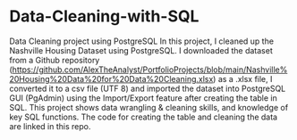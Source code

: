 # Data-Cleaning-with-SQL
Data Cleaning project using PostgreSQL
In this project, I cleaned up the Nashville Housing Dataset using PostgreSQL. I downloaded the dataset from a Github repository (https://github.com/AlexTheAnalyst/PortfolioProjects/blob/main/Nashville%20Housing%20Data%20for%20Data%20Cleaning.xlsx) as a .xlsx file, I converted it to a csv file (UTF 8) and imported the dataset into PostgreSQL GUI (PgAdmin) using the Import/Export feature after creating the table in SQL. This project shows data wrangling & cleaning skills, and knowledge of key SQL functions. The code for creating the table and cleaning the data are linked in this repo.
